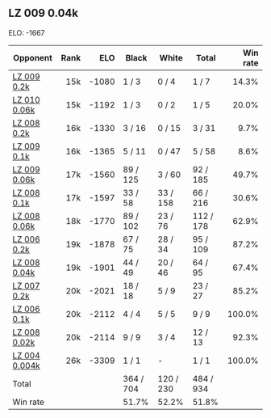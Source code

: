 ## LZ 009 0.04k ##

ELO: -1667

Opponent | Rank | ELO | Black | White | Total | Win rate
---------|-----:|----:|-------|-------|-------|-------:
[LZ 009 0.2k](LZ%20009%200.2k.md) | 15k | -1080 | 1 / 3 | 0 / 4 | 1 / 7 | 14.3%
[LZ 010 0.06k](LZ%20010%200.06k.md) | 15k | -1192 | 1 / 3 | 0 / 2 | 1 / 5 | 20.0%
[LZ 008 0.2k](LZ%20008%200.2k.md) | 16k | -1330 | 3 / 16 | 0 / 15 | 3 / 31 | 9.7%
[LZ 009 0.1k](LZ%20009%200.1k.md) | 16k | -1365 | 5 / 11 | 0 / 47 | 5 / 58 | 8.6%
[LZ 009 0.06k](LZ%20009%200.06k.md) | 17k | -1560 | 89 / 125 | 3 / 60 | 92 / 185 | 49.7%
[LZ 008 0.1k](LZ%20008%200.1k.md) | 17k | -1597 | 33 / 58 | 33 / 158 | 66 / 216 | 30.6%
[LZ 008 0.06k](LZ%20008%200.06k.md) | 18k | -1770 | 89 / 102 | 23 / 76 | 112 / 178 | 62.9%
[LZ 006 0.2k](LZ%20006%200.2k.md) | 19k | -1878 | 67 / 75 | 28 / 34 | 95 / 109 | 87.2%
[LZ 008 0.04k](LZ%20008%200.04k.md) | 19k | -1901 | 44 / 49 | 20 / 46 | 64 / 95 | 67.4%
[LZ 007 0.2k](LZ%20007%200.2k.md) | 20k | -2021 | 18 / 18 | 5 / 9 | 23 / 27 | 85.2%
[LZ 006 0.1k](LZ%20006%200.1k.md) | 20k | -2112 | 4 / 4 | 5 / 5 | 9 / 9 | 100.0%
[LZ 008 0.02k](LZ%20008%200.02k.md) | 20k | -2114 | 9 / 9 | 3 / 4 | 12 / 13 | 92.3%
[LZ 004 0.004k](LZ%20004%200.004k.md) | 26k | -3309 | 1 / 1 | - | 1 / 1 | 100.0%
Total | | | 364 / 704 | 120 / 230 | 484 / 934 | 
Win rate| | | 51.7% | 52.2% | 51.8% | 
